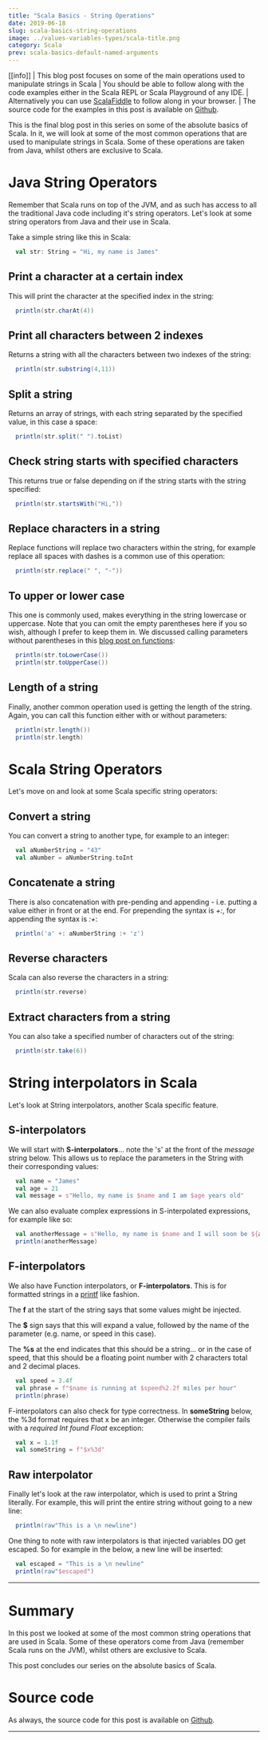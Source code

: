 ```yaml
---
title: "Scala Basics - String Operations"
date: 2019-06-18
slug: scala-basics-string-operations
image: ../values-variables-types/scala-title.png
category: Scala
prev: scala-basics-default-named-arguments
---
```


[[info]]
| This blog post focuses on some of the main operations used to manipulate strings in Scala
| You should be able to follow along with the code examples either in the Scala REPL or Scala Playground of any IDE.
| Alternatively you can use [ScalaFiddle](https://scalafiddle.io/) to follow along in your browser.
| The source code for the examples in this post is available on [Github](https://github.com/james-willett/ScalaBlog/blob/master/src/scalaBasics/absoluteBasics/StringOperations.scala).

This is the final blog post in this series on some of the absolute basics of Scala. In it, we will look at some of the most common operations that are used to manipulate strings in Scala. Some of these operations are taken from Java, whilst others are exclusive to Scala.

# Java String Operators

Remember that Scala runs on top of the JVM, and as such has access to all the traditional Java code including it's string operators. Let's look at some string operators from Java and their use in Scala.

Take a simple string like this in Scala:

```scala
  val str: String = "Hi, my name is James"
```

## Print a character at a certain index

This will print the character at the specified index in the string:

```scala
  println(str.charAt(4))
```

## Print all characters between 2 indexes

Returns a string with all the characters between two indexes of the string:

```scala
  println(str.substring(4,11))
```

## Split a string

Returns an array of strings, with each string separated by the specified value, in this case a space:

```scala
  println(str.split(" ").toList)
```

## Check string starts with specified characters

This returns true or false depending on if the string starts with the string specified:

```scala
  println(str.startsWith("Hi,"))
```

## Replace characters in a string

Replace functions will replace two characters within the string, for example replace all spaces with dashes is a common use of this operation:

```scala
  println(str.replace(" ", "-"))
```

## To upper or lower case

This one is commonly used, makes everything in the string lowercase or uppercase. Note that you can omit the empty parentheses here if you so wish, although I prefer to keep them in. We discussed calling parameters without parentheses in this [blog post on functions](./scala-basics-functions#functions-with-no-parameters):

```scala
  println(str.toLowerCase())
  println(str.toUpperCase())
```

## Length of a string

Finally, another common operation used is getting the length of the string. Again, you can call this function either with or without parameters:

```scala
  println(str.length())
  println(str.length)
```

# Scala String Operators

Let's move on and look at some Scala specific string operators:

## Convert a string

You can convert a string to another type, for example to an integer:

```scala
  val aNumberString = "43"
  val aNumber = aNumberString.toInt
```

## Concatenate a string

There is also concatenation with pre-pending and appending - i.e. putting a value either in front or at the end. For prepending the syntax is _+:_, for appending the syntax is _:+_:

```scala
  println('a' +: aNumberString :+ 'z')
```

## Reverse characters

Scala can also reverse the characters in a string:

```scala
  println(str.reverse)
```

## Extract characters from a string

You can also take a specified number of characters out of the string:

```scala
  println(str.take(6))
```

# String interpolators in Scala

Let's look at String interpolators, another Scala specific feature.

## S-interpolators

We will start with **S-interpolators**... note the 's' at the front of the _message_ string below. This allows us to replace the parameters in the String with their corresponding values:

```scala
  val name = "James"
  val age = 21
  val message = s"Hello, my name is $name and I am $age years old"
```

We can also evaluate complex expressions in S-interpolated expressions, for example like so:

```scala
  val anotherMessage = s"Hello, my name is $name and I will soon be ${age+1} years old"
  println(anotherMessage)
```

## F-interpolators

We also have Function interpolators, or **F-interpolators**. This is for formatted strings in a [printf](https://www.baeldung.com/java-printstream-printf) like fashion.

The **f** at the start of the string says that some values might be injected.

The **\$** sign says that this will expand a value, followed by the name of the parameter (e.g. name, or speed in this case).

The **%s** at the end indicates that this should be a string... or in the case of speed, that this should be a floating point number with 2 characters total and 2 decimal places.

```scala
  val speed = 3.4f
  val phrase = f"$name is running at $speed%2.2f miles per hour"
  println(phrase)
```

F-interpolators can also check for type correctness. In **someString** below, the %3d format requires that x be an integer. Otherwise the compiler fails with a _required Int found Float_ exception:

```scala
  val x = 1.1f
  val someString = f"$x%3d"
```

## Raw interpolator

Finally let's look at the raw interpolator, which is used to print a String literally. For example, this will print the entire string without going to a new line:

```scala
  println(raw"This is a \n newline")
```

One thing to note with raw interpolators is that injected variables DO get escaped. So for example in the below, a new line will be inserted:

```scala
  val escaped = "This is a \n newline"
  println(raw"$escaped")
```

---

# Summary

In this post we looked at some of the most common string operations that are used in Scala. Some of these operators come from Java (remember Scala runs on the JVM), whilst others are exclusive to Scala.

This post concludes our series on the absolute basics of Scala.

# Source code

As always, the source code for this post is available on [Github](https://github.com/james-willett/ScalaBlog/blob/master/src/scalaBasics/absoluteBasics/StringOperations.scala).

---
